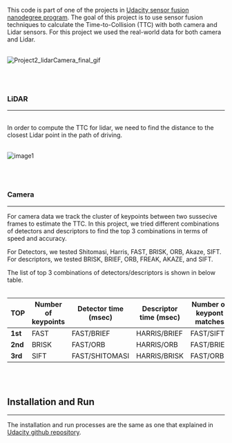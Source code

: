 This code is part of one of the projects in [Udacity sensor fusion nanodegree program](https://www.udacity.com/course/sensor-fusion-engineer-nanodegree--nd313). The goal of this project is to use sensor fusion techniques to calculate the Time-to-Collision (TTC) with both camera and Lidar sensors. For this project we used the real-world data for both camera and Lidar.
<br>
<br>

![Project2_lidarCamera_final_gif](https://user-images.githubusercontent.com/54375769/125152635-7c3e0680-e113-11eb-8090-9497aeca3cff.gif)

<br>
<br>

### LiDAR
***

<br>
In order to compute the TTC for lidar, we need to find the distance to the closest Lidar point in the path of driving.
<br>
<br>

![image1](https://user-images.githubusercontent.com/54375769/125152576-edc98500-e112-11eb-836e-dcb0f33dd316.jpg)

<br>
<br>

### Camera
***
For camera data we track the cluster of keypoints between two sussecive frames to estimate the TTC. In this project, we tried different combinations of detectors and descriptors to find the top 3 combinations in terms of speed and accuracy.
<br>

For Detectors, we tested Shitomasi, Harris, FAST, BRISK, ORB, Akaze, SIFT. For descriptors, we tested BRISK, BRIEF, ORB, FREAK, AKAZE, and SIFT.
<br>

The list of top 3 combinations of detectors/descriptors is shown in below table.
<br>
<br>


| <b>TOP</b>      | <b>Number of keypoints</b> |<b>Detector time (msec)</b>      | <b>Descriptor time (msec)</b> |<b>Number of keypont matches</b>      |<b>Matching time (msec)</b> |
| ----------- | ----------- | ----------- | ----------- | ----------- | ----------- |
| <b>1st</b>      | FAST       | FAST/BRIEF      | HARRIS/BRIEF       | FAST/SIFT      | HARRIS/BRIEF       |
| <b>2nd</b>   | BRISK        | FAST/ORB   | HARRIS/ORB        | FAST/BRIEF   | HARRIS/ORB        |
| <b>3rd</b>   | SIFT        | FAST/SHITOMASI   | HARRIS/BRISK        | FAST/ORB   | HARRIS/SIFT        |



<br>
<br>

## Installation and Run
***
The installation and run processes are the same as one that explained in [Udacity github repository](https://github.com/rayryeng/SFND_Lidar_Obstacle_Detection).
